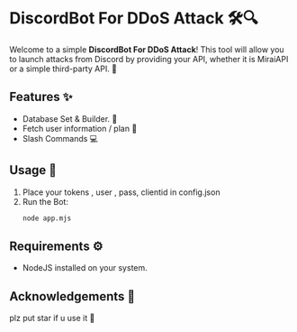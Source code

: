 
# DiscordBot For DDoS Attack 🛠️🔍

Welcome to a simple **DiscordBot For DDoS Attack**! This tool will allow you to launch attacks from Discord by providing your API, whether it is MiraiAPI or a simple third-party API. 🚀

## Features ✨
- Database Set & Builder. 📄
- Fetch user information / plan 📧
- Slash Commands 💻

## Usage 📖
1. Place your tokens , user , pass, clientid in config.json
2. Run the Bot:
   ```bash
   node app.mjs
   ```

## Requirements ⚙️
- NodeJS installed on your system. 


## Acknowledgements 🙌
plz put star if u use it  💖

